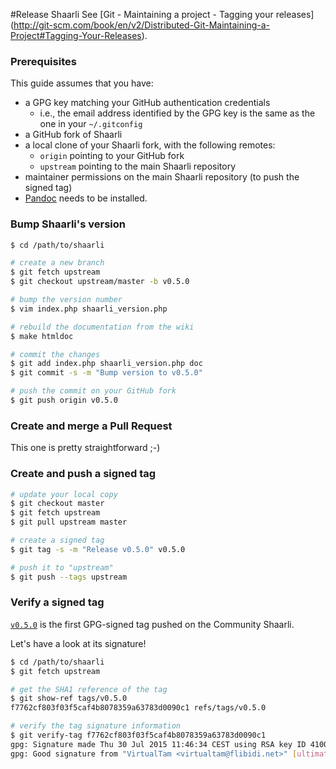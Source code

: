 #Release Shaarli
See  [Git - Maintaining a project - Tagging your [](.html)
releases](http://git-scm.com/book/en/v2/Distributed-Git-Maintaining-a-Project#Tagging-Your-Releases).

### Prerequisites
This guide assumes that you have:
- a GPG key matching your GitHub authentication credentials
    - i.e., the email address identified by the GPG key is the same as the one in your `~/.gitconfig` 
- a GitHub fork of Shaarli
- a local clone of your Shaarli fork, with the following remotes:
    - `origin` pointing to your GitHub fork
    - `upstream` pointing to the main Shaarli repository
- maintainer permissions on the main Shaarli repository (to push the signed tag)
- [Pandoc](http://pandoc.org/) needs to be installed.[](.html)

### Bump Shaarli's version
```bash
$ cd /path/to/shaarli

# create a new branch
$ git fetch upstream
$ git checkout upstream/master -b v0.5.0

# bump the version number
$ vim index.php shaarli_version.php

# rebuild the documentation from the wiki
$ make htmldoc

# commit the changes
$ git add index.php shaarli_version.php doc
$ git commit -s -m "Bump version to v0.5.0"

# push the commit on your GitHub fork
$ git push origin v0.5.0
```

### Create and merge a Pull Request
This one is pretty straightforward ;-)

### Create and push a signed tag
```bash
# update your local copy
$ git checkout master
$ git fetch upstream
$ git pull upstream master

# create a signed tag
$ git tag -s -m "Release v0.5.0" v0.5.0

# push it to "upstream"
$ git push --tags upstream
```

### Verify a signed tag
[`v0.5.0`](https://github.com/shaarli/Shaarli/releases/tag/v0.5.0) is the first GPG-signed tag pushed on the Community Shaarli.[](.html)

Let's have a look at its signature!

```bash
$ cd /path/to/shaarli
$ git fetch upstream

# get the SHA1 reference of the tag
$ git show-ref tags/v0.5.0
f7762cf803f03f5caf4b8078359a63783d0090c1 refs/tags/v0.5.0

# verify the tag signature information
$ git verify-tag f7762cf803f03f5caf4b8078359a63783d0090c1
gpg: Signature made Thu 30 Jul 2015 11:46:34 CEST using RSA key ID 4100DF6F
gpg: Good signature from "VirtualTam <virtualtam@flibidi.net>" [ultimate][](.html)
```
